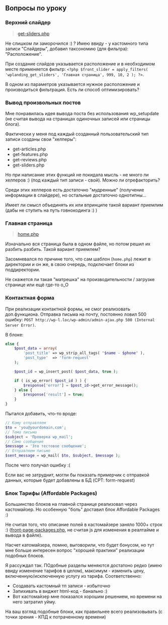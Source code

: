 ## Вопросы по уроку ##

### Верхний слайдер ###

> [get-sliders.php](https://github.com/yaleksandr89/wp-l/blob/master/wp-content/themes/wplanding/includes/functions-modules/get-sliders.php)

Не слишком ли заморочился :) ? Имею ввиду - у кастомного типа записи "Слайдеры", добавил таксономию (для фильтра): "Расположение". 

При создание слайдов указывается расположение и 
в необходимом месте применяется фильтр: `<?php $front_slider = apply_filters( 'wplanding_get_sliders', 'Главная страница', 999, 10, 2 ); ?>`. 

В одном из параметров указывается нужное расположение и производиться фильтрация. Есть ли способ оптимизировать?

### Вывод произвольных постов ### 

Мне понравилась идея вывода поста без использования wp_setupdate (не считая вывода на страницах одиночных записей или страницы блога). 

Фактически у меня под каждый созданный пользовательский тип записи созданы свои "хелперы":

* get-articles.php
* get-features.php
* get-reviews.php
* get-sliders.php

Но при написание этих функций не покидала мысль - не много ли хелперов :) (под каждый тип записи - свой). Можно ли отрефакторить?

Среди этих хелперов есть достаточно "мудренные" (получение информации в слайдере), но остальные достаточно однотипны...

Имеет ли смысл объединять их или впринципе такой вариант приемлим (дабы не ступить на путь говнокодинга :) )

### Главная страница ###

> [home.php](https://github.com/yaleksandr89/wp-l/blob/master/wp-content/themes/wplanding/templates/home.php)

Изначально вся страница была в одном файле, но потом решил их разбить разбить. Такой вариант приемлем? 

Засомневался по причине того, что сам шаблон (`home.php`) лежит в директории и он же, в свою очередь, подключает блоки из поддиректории.

Не скажется ли такая "матрешка" на производительности / загрузке странице или ещё где-то о_О

### Контактная форма ###

При реализации контактной формы, не смог реализовать доп.функциона. Отправка письма на почту, постоянно ловил 500 ошибку: `POST http://wp-l.loc/wp-admin/admin-ajax.php 500 (Internal Server Error)`. 

В блоке:

```php
else {
    $post_data = array(
        'post_title' => wp_strip_all_tags( "$name - $phone" ),
        'post_type'  => 'form-request'
    );

    $post_id = wp_insert_post( $post_data, true );

    if ( is_wp_error( $post_id ) ) {
        $response['error'] = $post_id->get_error_message();
    } else {
        $response['result'] = true;
    }
}
```
Пытался добавить, что-то вроде:

```php
// Кому отправляем
$to = 'you@yourdomain.com';
// Тема письма
$subject = 'Проверка wp_mail';
// Само сообщение
$message = 'Это тестовое сообщение';
// Отправляем письмо
$sent_message = wp_mail( $to, $subject, $message );
```

После чего получал ошибку :(


Если вас не затруднит, могли бы показать примерчик с отправкой данных, которые будет добавлены в БД (CPT: form-request) 

### Блок Тарифы (Affordable Packages) ###

Большинство блоков на главной странице реализовал через кастомайзер. Но особенную "боль" доставил блок Affordable Packages :)

Не считая того, что описание полей в кастомайзере заняло 1000+ строк :) ([front-page-packages.php](https://github.com/yaleksandr89/wp-l/blob/master/wp-content/themes/wplanding/includes/customizer/parts/front-page-packages.php), не считая js для изменения в реалтайме и вывода в файле).

Насчет катомайзера, помню, выговорили, что будет бонусом, но тут мне больше интересен вопрос "хорошей практики" реализации подобных блоков.

Я рассуждал так. ПОдобные разделы меняются достатоно редко (имею ввиду изменение тарифов в целом), максимум - изменить цену, включенную/исключенную услугу из тарифа. Соответственно: 

* Создавать кастомный тп записи - избыточно
* Запихивать в виджет html-код - банально :)
* Вот кастомайзер мне показался хорошим решением, но времени на него затратил уйму.

На ваш взгляд подобные блоки, как правильнее всего реализовывать (с точки зрения - КПД к потраченному времени)